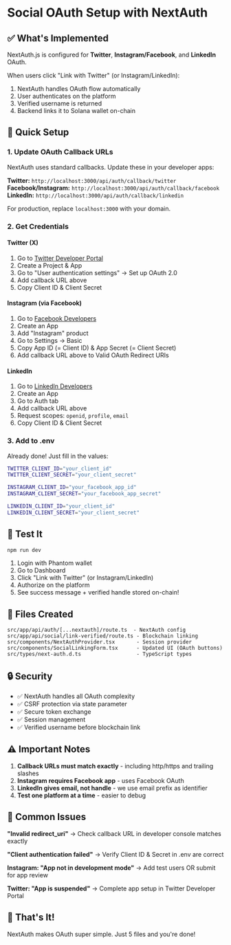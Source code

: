 # Social OAuth Setup with NextAuth

## ✅ What's Implemented

NextAuth.js is configured for **Twitter**, **Instagram/Facebook**, and **LinkedIn** OAuth.

When users click "Link with Twitter" (or Instagram/LinkedIn):

1. NextAuth handles OAuth flow automatically
2. User authenticates on the platform
3. Verified username is returned
4. Backend links it to Solana wallet on-chain

## 🚀 Quick Setup

### 1. Update OAuth Callback URLs

NextAuth uses standard callbacks. Update these in your developer apps:

**Twitter:** `http://localhost:3000/api/auth/callback/twitter`  
**Facebook/Instagram:** `http://localhost:3000/api/auth/callback/facebook`  
**LinkedIn:** `http://localhost:3000/api/auth/callback/linkedin`

For production, replace `localhost:3000` with your domain.

### 2. Get Credentials

#### Twitter (X)

1. Go to [Twitter Developer Portal](https://developer.twitter.com/en/portal/dashboard)
2. Create a Project & App
3. Go to "User authentication settings" → Set up OAuth 2.0
4. Add callback URL above
5. Copy Client ID & Client Secret

#### Instagram (via Facebook)

1. Go to [Facebook Developers](https://developers.facebook.com/)
2. Create an App
3. Add "Instagram" product
4. Go to Settings → Basic
5. Copy App ID (= Client ID) & App Secret (= Client Secret)
6. Add callback URL above to Valid OAuth Redirect URIs

#### LinkedIn

1. Go to [LinkedIn Developers](https://www.linkedin.com/developers/apps)
2. Create an App
3. Go to Auth tab
4. Add callback URL above
5. Request scopes: `openid`, `profile`, `email`
6. Copy Client ID & Client Secret

### 3. Add to .env

Already done! Just fill in the values:

```bash
TWITTER_CLIENT_ID="your_client_id"
TWITTER_CLIENT_SECRET="your_client_secret"

INSTAGRAM_CLIENT_ID="your_facebook_app_id"
INSTAGRAM_CLIENT_SECRET="your_facebook_app_secret"

LINKEDIN_CLIENT_ID="your_client_id"
LINKEDIN_CLIENT_SECRET="your_client_secret"
```

## 🧪 Test It

```bash
npm run dev
```

1. Login with Phantom wallet
2. Go to Dashboard
3. Click "Link with Twitter" (or Instagram/LinkedIn)
4. Authorize on the platform
5. See success message + verified handle stored on-chain!

## 📁 Files Created

```
src/app/api/auth/[...nextauth]/route.ts  - NextAuth config
src/app/api/social/link-verified/route.ts - Blockchain linking
src/components/NextAuthProvider.tsx       - Session provider
src/components/SocialLinkingForm.tsx      - Updated UI (OAuth buttons)
src/types/next-auth.d.ts                  - TypeScript types
```

## 🔒 Security

- ✅ NextAuth handles all OAuth complexity
- ✅ CSRF protection via state parameter
- ✅ Secure token exchange
- ✅ Session management
- ✅ Verified username before blockchain link

## ⚠️ Important Notes

1. **Callback URLs must match exactly** - including http/https and trailing slashes
2. **Instagram requires Facebook app** - uses Facebook OAuth
3. **LinkedIn gives email, not handle** - we use email prefix as identifier
4. **Test one platform at a time** - easier to debug

## 🐛 Common Issues

**"Invalid redirect_uri"**
→ Check callback URL in developer console matches exactly

**"Client authentication failed"**
→ Verify Client ID & Secret in .env are correct

**Instagram: "App not in development mode"**
→ Add test users OR submit for app review

**Twitter: "App is suspended"**
→ Complete app setup in Twitter Developer Portal

## 🎯 That's It!

NextAuth makes OAuth super simple. Just 5 files and you're done!
